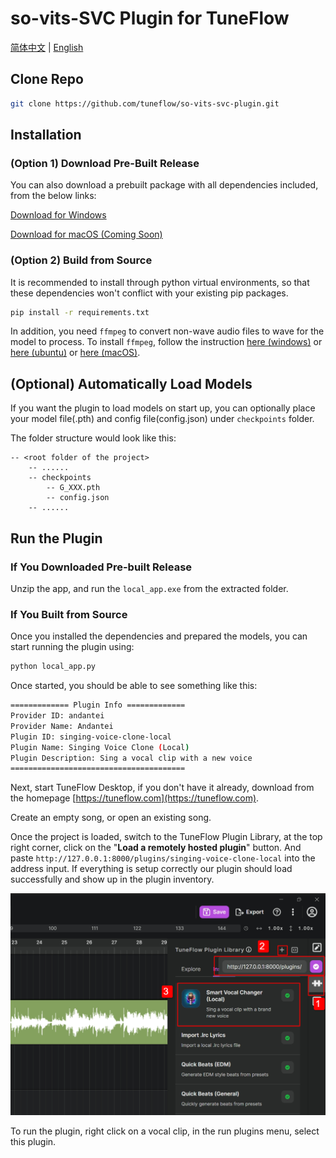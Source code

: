 # so-vits-SVC Plugin for TuneFlow

[简体中文](./README.zh.md) | [English](./README.md)

## Clone Repo

```bash
git clone https://github.com/tuneflow/so-vits-svc-plugin.git
```

## Installation

### (Option 1) Download Pre-Built Release

You can also download a prebuilt package with all dependencies included, from the below links:

[Download for Windows](https://plugin-dist.tuneflow.com/plugins/binary/svc_local/win-x64-1.0.0.zip)

[Download for macOS (Coming Soon)](#)

### (Option 2) Build from Source

It is recommended to install through python virtual environments, so that these dependencies won't conflict with your existing pip packages.

```bash
pip install -r requirements.txt
```

In addition, you need `ffmpeg` to convert non-wave audio files to wave for the model to process. To install `ffmpeg`, follow the instruction [here (windows)](https://phoenixnap.com/kb/ffmpeg-windows) or [here (ubuntu)](https://phoenixnap.com/kb/install-ffmpeg-ubuntu) or [here (macOS)](https://phoenixnap.com/kb/ffmpeg-mac).

## (Optional) Automatically Load Models

If you want the plugin to load models on start up, you can optionally place your model file(.pth) and config file(config.json) under `checkpoints` folder.

The folder structure would look like this:

```
-- <root folder of the project>
    -- ......
    -- checkpoints
        -- G_XXX.pth
        -- config.json
    -- ......
```

## Run the Plugin

### If You Downloaded Pre-built Release

Unzip the app, and run the `local_app.exe` from the extracted folder.

### If You Built from Source

Once you installed the dependencies and prepared the models, you can start running the plugin using:

```bash
python local_app.py
```

Once started, you should be able to see something like this:

```bash
============= Plugin Info =============
Provider ID: andantei
Provider Name: Andantei
Plugin ID: singing-voice-clone-local
Plugin Name: Singing Voice Clone (Local)
Plugin Description: Sing a vocal clip with a new voice
=======================================
```

Next, start TuneFlow Desktop, if you don't have it already, download from the homepage [https://tuneflow.com](https://tuneflow.com).

Create an empty song, or open an existing song.

Once the project is loaded, switch to the TuneFlow Plugin Library, at the top right corner, click on the "**Load a remotely hosted plugin**" button. And paste `http://127.0.0.1:8000/plugins/singing-voice-clone-local` into the address input. If everything is setup correctly our plugin should load successfully and show up in the plugin inventory.

![Load local plugin](./images/load_plugin_en.jpg)

To run the plugin, right click on a vocal clip, in the run plugins menu, select this plugin.

